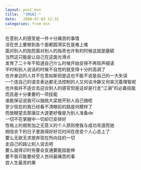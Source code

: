 ```yaml
---
layout: post_msn
title:  "[MSN]-"
date:   2008-07-03 12:32
categories: from msn
---
```

在意别人的感受是一件十分痛苦的事情  
活在世上要做到各个面都圆滑实在是难上难  
面对别人的抱怨面对别人的指责也许有的时候这就是磨砺  
当然这只能是让自己在这面光滑点  
 发育了二十年不知道自己什么时候开始变得不再轻声细语  
平时和别人说话的时候不自觉的就变得十分的高调了  
也许身边的人并不在意如斯但是这也不能不说是自己的一大失误  
一个连自己的语言表达都无法控制的人又何谈冷静又何来沉着理智呢  
也许我并不适合去迎合别人的感官但是这却是行走"江湖"的必备技能  
而且是十分重要的一项技能  
谁能保证说我可以独挑大梁放开别人自己搞呢  
至少现在的我已经看不清眼前的路是何模样了  
而放眼望去那康庄大道更好像是为别人准备de   
 一切不在掌握中一切却已安排好  
性格上的弱势加之无意义的个人原则使我与成功背道而驰  
相信余下的日子里我得好好花时间在改变个人心态上了  
要么无欲无求放弃现在所向往的一切  
走自己的路让别人说去吧  
要么就得识时务要会变通要能屈能伸  
要不我可能要经受人世间最痛苦的事  
尝人生最苦的果  